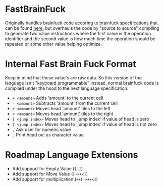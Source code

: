# FastBrainFuck
Originally handles brainfuck code accoring to brainfuck specifications that can be found [here](https://github.com/brain-lang/brainfuck/blob/master/brainfuck.md), but overhauls the code by "source to source" compiling to generate two value instructions where the first value is the operation identifier and the second value is how much time the operation should be repeated or some other value helping optimize. 

# Internal Fast Brain Fuck Format

Keep in mind that these value's are raw data. So this version of the language isn't "keyboard programmable" instead, normal brainfuck code is compiled under the hood to the next language specification:
- `+ <amount>` Adds 'amount' to the current cell 
- `- <amount>` Subtracts 'amount' from the current cell
- `> <amount>` Moves head 'amount' tiles to the left
- `< <amount>` Moves head 'amount' tiles to the right 
- `[ <jump index>` Moves head to 'jump index' if value of head is zero
- `] <jump index>` Moves head to 'jump index' if value of head is not zero
- `,` Ask user for numeric value
- `.` Print head out as character value


# Roadmap Language Extensions
- Add support for Empty Value (`[-]`) 
- Add support for Move Value (`[->+<]`)
- Add support for multiplication (`++[->++<]`)
